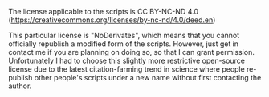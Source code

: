 
The license applicable to the scripts is CC BY-NC-ND 4.0 (https://creativecommons.org/licenses/by-nc-nd/4.0/deed.en)

This particular license is "NoDerivates", which means that you cannot officially republish a modified form of the scripts. However, just get in contact me if you are planning on doing so, so that I can grant permission. Unfortunately I had to choose this slightly more restrictive open-source license due to the latest citation-farming trend in science where people re-publish other people's scripts under a new name without first contacting the author.
